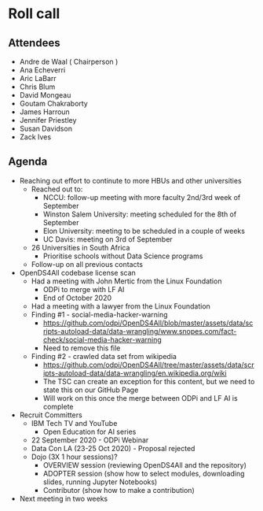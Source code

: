 # Roll call
## Attendees

- Andre de Waal ( Chairperson )
- Ana Echeverri
- Aric LaBarr
- Chris Blum
- David Mongeau
- Goutam Chakraborty
- James Harroun
- Jennifer Priestley 
- Susan Davidson
- Zack Ives

## Agenda

- Reaching out effort to continute to more HBUs and other universities
  - Reached out to:
    - NCCU: follow-up meeting with more faculty 2nd/3rd week of September
    - Winston Salem University: meeting scheduled for the 8th of September
    - Elon University: meeting to be scheduled in a couple of weeks
    - UC Davis: meeting on 3rd of September
  - 26 Universities in South Africa
    - Prioritise schools without Data Science programs
  - Follow-up on all previous contacts
- OpenDS4All codebase license scan
  - Had a meeting with John Mertic from the Linux Foundation
    - ODPi to merge with LF AI
    - End of October 2020
  - Had a meeting with a lawyer from the Linux Foundation
  - Finding #1 - social-media-hacker-warning
    - https://github.com/odpi/OpenDS4All/blob/master/assets/data/scripts-autoload-data/data-wrangling/www.snopes.com/fact-check/social-media-hacker-warning
    - Need to remove this file
  - Finding #2 - crawled data set from wikipedia
    - https://github.com/odpi/OpenDS4All/tree/master/assets/data/scripts-autoload-data/data-wrangling/en.wikipedia.org/wiki
    - The TSC can create an exception for this content, but we need to state this on our GitHub Page
    - Will work on this once the merge between ODPi and LF AI is complete
- Recruit Committers
  - IBM Tech TV and YouTube
    - Open Education for AI series
  - 22 September 2020 - ODPi Webinar
  - Data Con LA (23-25 Oct 2020) - Proposal rejected
  - Dojo (3X 1 hour sessions)?
    - OVERVIEW session (reviewing OpenDS4All and the repository)
    - ADOPTER session (show how to select modules, downloading slides, running Jupyter Notebooks)
    - Contributor (show how to make a contribution)
- Next meeting in two weeks
